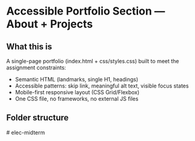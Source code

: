 # Accessible Portfolio Section — About + Projects

## What this is
A single-page portfolio (index.html + css/styles.css) built to meet the assignment constraints:
- Semantic HTML (landmarks, single H1, headings)
- Accessible patterns: skip link, meaningful alt text, visible focus states
- Mobile-first responsive layout (CSS Grid/Flexbox)
- One CSS file, no frameworks, no external JS files

## Folder structure
#   e l e c - m i d t e r m  
 